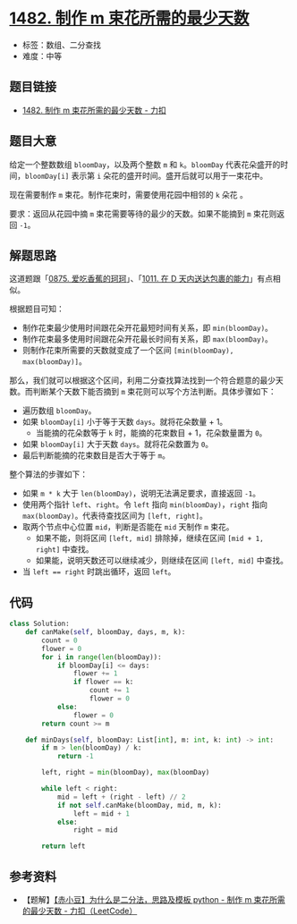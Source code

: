 # [1482. 制作 m 束花所需的最少天数](https://leetcode.cn/problems/minimum-number-of-days-to-make-m-bouquets/)

- 标签：数组、二分查找
- 难度：中等

## 题目链接

- [1482. 制作 m 束花所需的最少天数 - 力扣](https://leetcode.cn/problems/minimum-number-of-days-to-make-m-bouquets/)

## 题目大意

给定一个整数数组 `bloomDay`，以及两个整数 `m` 和 `k`。`bloomDay` 代表花朵盛开的时间，`bloomDay[i]` 表示第 `i` 朵花的盛开时间。盛开后就可以用于一束花中。

现在需要制作 `m` 束花。制作花束时，需要使用花园中相邻的 `k` 朵花 。

要求：返回从花园中摘 `m` 束花需要等待的最少的天数。如果不能摘到 `m` 束花则返回 `-1`。

## 解题思路

这道题跟「[0875. 爱吃香蕉的珂珂](https://leetcode.cn/problems/koko-eating-bananas/)」、「[1011. 在 D 天内送达包裹的能力](https://leetcode.cn/problems/capacity-to-ship-packages-within-d-days/)」有点相似。

根据题目可知：

- 制作花束最少使用时间跟花朵开花最短时间有关系，即 `min(bloomDay)`。
- 制作花束最多使用时间跟花朵开花最长时间有关系，即 `max(bloomDay)`。
- 则制作花束所需要的天数就变成了一个区间 `[min(bloomDay), max(bloomDay)]`。

那么，我们就可以根据这个区间，利用二分查找算法找到一个符合题意的最少天数。而判断某个天数下能否摘到 `m` 束花则可以写个方法判断。具体步骤如下：

-  遍历数组 `bloomDay`。
  - 如果 `bloomDay[i]` 小于等于天数 `days`。就将花朵数量 + 1。
    - 当能摘的花朵数等于 `k` 时，能摘的花束数目 + 1，花朵数量置为 `0`。
  - 如果 `bloomDay[i]` 大于天数 `days`。就将花朵数置为 `0`。
- 最后判断能摘的花束数目是否大于等于 `m`。

整个算法的步骤如下：

- 如果 `m * k` 大于 `len(bloomDay)`，说明无法满足要求，直接返回 `-1`。
- 使用两个指针 `left`、`right`。令 `left` 指向 `min(bloomDay)`，`right` 指向 `max(bloomDay)`。代表待查找区间为 `[left, right]`。
- 取两个节点中心位置 `mid`，判断是否能在 `mid` 天制作 `m` 束花。
  - 如果不能，则将区间 `[left, mid]` 排除掉，继续在区间 `[mid + 1, right]` 中查找。
  - 如果能，说明天数还可以继续减少，则继续在区间 `[left, mid]` 中查找。
- 当 `left == right` 时跳出循环，返回 `left`。

## 代码

```python
class Solution:
    def canMake(self, bloomDay, days, m, k):
        count = 0
        flower = 0
        for i in range(len(bloomDay)):
            if bloomDay[i] <= days:
                flower += 1
                if flower == k:
                    count += 1
                    flower = 0
            else:
                flower = 0
        return count >= m

    def minDays(self, bloomDay: List[int], m: int, k: int) -> int:
        if m > len(bloomDay) / k:
            return -1

        left, right = min(bloomDay), max(bloomDay)

        while left < right:
            mid = left + (right - left) // 2
            if not self.canMake(bloomDay, mid, m, k):
                left = mid + 1
            else:
                right = mid

        return left
```

## 参考资料

- 【题解】[【赤小豆】为什么是二分法，思路及模板 python - 制作 m 束花所需的最少天数 - 力扣（LeetCode）](https://leetcode.cn/problems/minimum-number-of-days-to-make-m-bouquets/solution/chi-xiao-dou-python-wei-shi-yao-shi-er-f-24p7/)

